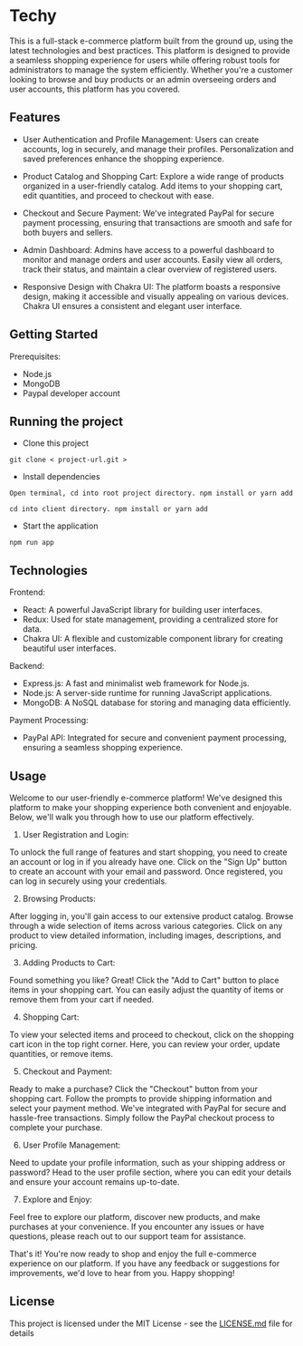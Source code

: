 # Techy

This is a full-stack e-commerce platform built from the ground up, using the latest technologies and best practices. This platform is designed to provide a seamless shopping experience for users while offering robust tools for administrators to manage the system efficiently. Whether you're a customer looking to browse and buy products or an admin overseeing orders and user accounts, this platform has you covered.

## Features
* User Authentication and Profile Management: Users can create accounts, log in securely, and manage their profiles. Personalization and saved preferences enhance the shopping experience.

* Product Catalog and Shopping Cart: Explore a wide range of products organized in a user-friendly catalog. Add items to your shopping cart, edit quantities, and proceed to checkout with ease.

* Checkout and Secure Payment: We've integrated PayPal for secure payment processing, ensuring that transactions are smooth and safe for both buyers and sellers.

* Admin Dashboard: Admins have access to a powerful dashboard to monitor and manage orders and user accounts. Easily view all orders, track their status, and maintain a clear overview of registered users.

* Responsive Design with Chakra UI: The platform boasts a responsive design, making it accessible and visually appealing on various devices. Chakra UI ensures a consistent and elegant user interface.

## Getting Started
Prerequisites:
* Node.js
* MongoDB
* Paypal developer account

## Running the project

- Clone this project
```
git clone < project-url.git >
```
- Install dependencies
```
Open terminal, cd into root project directory. npm install or yarn add
```
```
cd into client directory. npm install or yarn add
```
- Start the application
```
npm run app 
```

## Technologies

Frontend:

- React: A powerful JavaScript library for building user interfaces.
- Redux: Used for state management, providing a centralized store for data.
- Chakra UI: A flexible and customizable component library for creating beautiful user interfaces.

Backend:

- Express.js: A fast and minimalist web framework for Node.js.
- Node.js: A server-side runtime for running JavaScript applications.
- MongoDB: A NoSQL database for storing and managing data efficiently.

Payment Processing:

- PayPal API: Integrated for secure and convenient payment processing, ensuring a seamless shopping experience.

## Usage

Welcome to our user-friendly e-commerce platform! We've designed this platform to make your shopping experience both convenient and enjoyable. Below, we'll walk you through how to use our platform effectively.

1. User Registration and Login:

To unlock the full range of features and start shopping, you need to create an account or log in if you already have one. Click on the "Sign Up" button to create an account with your email and password. Once registered, you can log in securely using your credentials.

2. Browsing Products:

After logging in, you'll gain access to our extensive product catalog. Browse through a wide selection of items across various categories. Click on any product to view detailed information, including images, descriptions, and pricing.

3. Adding Products to Cart:

Found something you like? Great! Click the "Add to Cart" button to place items in your shopping cart. You can easily adjust the quantity of items or remove them from your cart if needed.

4. Shopping Cart:

To view your selected items and proceed to checkout, click on the shopping cart icon in the top right corner. Here, you can review your order, update quantities, or remove items.

5. Checkout and Payment:

Ready to make a purchase? Click the "Checkout" button from your shopping cart. Follow the prompts to provide shipping information and select your payment method. We've integrated with PayPal for secure and hassle-free transactions. Simply follow the PayPal checkout process to complete your purchase.

6. User Profile Management:

Need to update your profile information, such as your shipping address or password? Head to the user profile section, where you can edit your details and ensure your account remains up-to-date.

7. Explore and Enjoy:

Feel free to explore our platform, discover new products, and make purchases at your convenience. If you encounter any issues or have questions, please reach out to our support team for assistance.

That's it! You're now ready to shop and enjoy the full e-commerce experience on our platform. If you have any feedback or suggestions for improvements, we'd love to hear from you. Happy shopping!

## License

This project is licensed under the MIT License - see the [LICENSE.md](LICENSE.md) file for details

